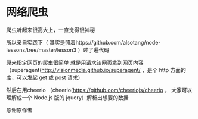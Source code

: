 网络爬虫
==========================
>
爬虫听起来很高大上，一直觉得很神秘
>
所以亲自实践下（ 其实是照着https://github.com/alsotang/node-lessons/tree/master/lesson3  ）过了遍代码
>
原来指定网页的爬虫很简单 就是用请求该网页拿到网页内容（superagent(http://visionmedia.github.io/superagent/ ，是个 http 方面的库，可以发起 get 或 post 请求）
>
然后在用cheerio  （cheerio(https://github.com/cheeriojs/cheerio ， 大家可以理解成一个 Node.js 版的 jquery）解析出想要的数据
>
感谢原作者
